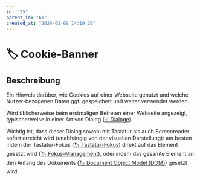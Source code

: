 ```yaml
---
id: "25"
parent_id: "61"
created_at: "2024-03-09 14:19:26"
---
```


# 🏷️ Cookie-Banner

## Beschreibung

Ein Hinweis darüber, wie Cookies auf einer Webseite genutzt und welche Nutzer-bezogenen Daten ggf. gespeichert und weiter verwendet werden.

Wird üblicherweise beim erstmaligen Betreten einer Webseite angezeigt, typischerweise in einer Art von Dialog ([✅ Dialoge](/de/wcag/4.1.2a-erweiterte-steuerelemente-widgets/dialoge)).

Wichtig ist, dass dieser Dialog sowohl mit Tastatur als auch Screenreader sofort erreicht wird (unabhängig von der visuellen Darstellung): am besten indem der Tastatur-Fokus ([🏷️ Tastatur-Fokus](/de/tags/tastatur-fokus)) direkt auf das Element gesetzt wird ([🏷️ Fokus-Management](/de/tags/fokus-management)), oder indem das gesamte Element an den Anfang des Dokuments ([🏷️ Document Object Model (DOM)](/de/tags/document-object-model-dom)) gesetzt wird.
